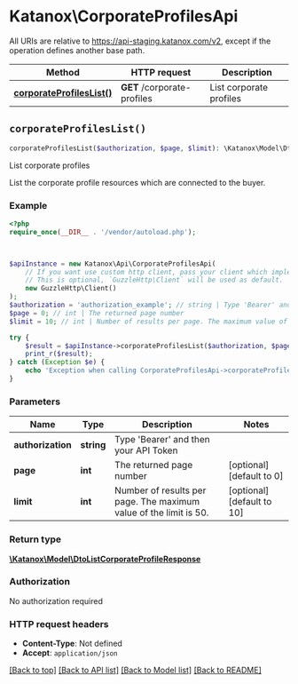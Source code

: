 # Katanox\CorporateProfilesApi

All URIs are relative to https://api-staging.katanox.com/v2, except if the operation defines another base path.

| Method | HTTP request | Description |
| ------------- | ------------- | ------------- |
| [**corporateProfilesList()**](CorporateProfilesApi.md#corporateProfilesList) | **GET** /corporate-profiles | List corporate profiles |


## `corporateProfilesList()`

```php
corporateProfilesList($authorization, $page, $limit): \Katanox\Model\DtoListCorporateProfileResponse
```

List corporate profiles

List  the corporate profile resources which are connected to the buyer.

### Example

```php
<?php
require_once(__DIR__ . '/vendor/autoload.php');



$apiInstance = new Katanox\Api\CorporateProfilesApi(
    // If you want use custom http client, pass your client which implements `GuzzleHttp\ClientInterface`.
    // This is optional, `GuzzleHttp\Client` will be used as default.
    new GuzzleHttp\Client()
);
$authorization = 'authorization_example'; // string | Type 'Bearer' and then your API Token
$page = 0; // int | The returned page number
$limit = 10; // int | Number of results per page. The maximum value of the limit is 50.

try {
    $result = $apiInstance->corporateProfilesList($authorization, $page, $limit);
    print_r($result);
} catch (Exception $e) {
    echo 'Exception when calling CorporateProfilesApi->corporateProfilesList: ', $e->getMessage(), PHP_EOL;
}
```

### Parameters

| Name | Type | Description  | Notes |
| ------------- | ------------- | ------------- | ------------- |
| **authorization** | **string**| Type &#39;Bearer&#39; and then your API Token | |
| **page** | **int**| The returned page number | [optional] [default to 0] |
| **limit** | **int**| Number of results per page. The maximum value of the limit is 50. | [optional] [default to 10] |

### Return type

[**\Katanox\Model\DtoListCorporateProfileResponse**](../Model/DtoListCorporateProfileResponse.md)

### Authorization

No authorization required

### HTTP request headers

- **Content-Type**: Not defined
- **Accept**: `application/json`

[[Back to top]](#) [[Back to API list]](../../README.md#endpoints)
[[Back to Model list]](../../README.md#models)
[[Back to README]](../../README.md)
